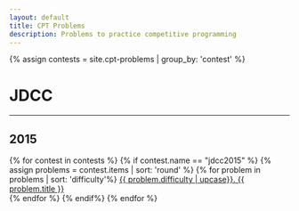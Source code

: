 ```yaml
---
layout: default
title: CPT Problems
description: Problems to practice competitive programming
---
```


{% assign contests = site.cpt-problems | group_by: 'contest' %}

# JDCC

---

## 2015
<div>
	{% for contest in contests %}
		{% if contest.name == "jdcc2015" %}
			{% assign problems = contest.items | sort: 'round' %}
			{% for problem in problems | sort: 'difficulty'%}
				<a href="{{ problem.url }}">{{ problem.difficulty | upcase}}. {{ problem.title }}</a><br>
			{% endfor %}
		{% endif%}
	{% endfor %}
</div>
